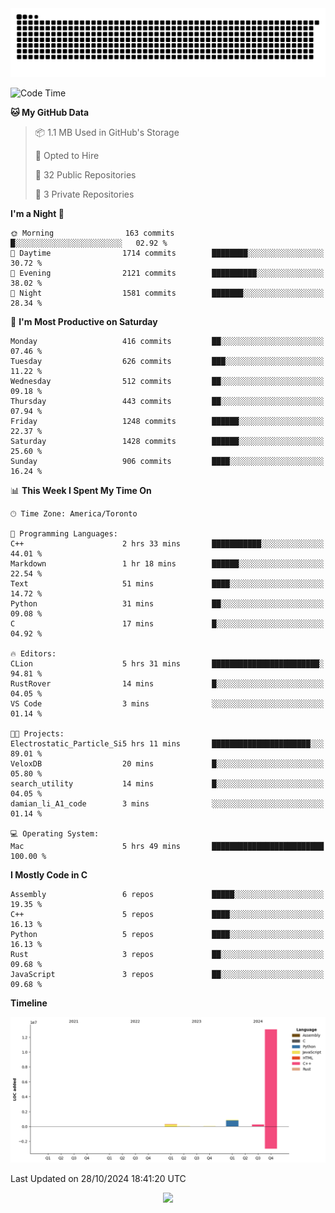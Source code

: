 <picture>
  <source media="(prefers-color-scheme: dark)" srcset="https://raw.githubusercontent.com/kkli08/kkli08/output/github-contribution-grid-snake-dark.svg">
  <source media="(prefers-color-scheme: light)" srcset="https://raw.githubusercontent.com/kkli08/kkli08/output/github-contribution-grid-snake.svg">
  <img alt="github contribution grid snake animation" src="https://raw.githubusercontent.com/kkli08/kkli08/output/github-contribution-grid-snake.svg">
</picture>


<!--START_SECTION:waka-->
![Code Time](http://img.shields.io/badge/Code%20Time-41%20hrs%2039%20mins-blue)

**🐱 My GitHub Data** 

> 📦 1.1 MB Used in GitHub's Storage 
 > 
> 💼 Opted to Hire
 > 
> 📜 32 Public Repositories 
 > 
> 🔑 3 Private Repositories 
 > 
**I'm a Night 🦉** 

```text
🌞 Morning                163 commits         █░░░░░░░░░░░░░░░░░░░░░░░░   02.92 % 
🌆 Daytime                1714 commits        ████████░░░░░░░░░░░░░░░░░   30.72 % 
🌃 Evening                2121 commits        ██████████░░░░░░░░░░░░░░░   38.02 % 
🌙 Night                  1581 commits        ███████░░░░░░░░░░░░░░░░░░   28.34 % 
```
📅 **I'm Most Productive on Saturday** 

```text
Monday                   416 commits         ██░░░░░░░░░░░░░░░░░░░░░░░   07.46 % 
Tuesday                  626 commits         ███░░░░░░░░░░░░░░░░░░░░░░   11.22 % 
Wednesday                512 commits         ██░░░░░░░░░░░░░░░░░░░░░░░   09.18 % 
Thursday                 443 commits         ██░░░░░░░░░░░░░░░░░░░░░░░   07.94 % 
Friday                   1248 commits        ██████░░░░░░░░░░░░░░░░░░░   22.37 % 
Saturday                 1428 commits        ██████░░░░░░░░░░░░░░░░░░░   25.60 % 
Sunday                   906 commits         ████░░░░░░░░░░░░░░░░░░░░░   16.24 % 
```


📊 **This Week I Spent My Time On** 

```text
🕑︎ Time Zone: America/Toronto

💬 Programming Languages: 
C++                      2 hrs 33 mins       ███████████░░░░░░░░░░░░░░   44.01 % 
Markdown                 1 hr 18 mins        ██████░░░░░░░░░░░░░░░░░░░   22.54 % 
Text                     51 mins             ████░░░░░░░░░░░░░░░░░░░░░   14.72 % 
Python                   31 mins             ██░░░░░░░░░░░░░░░░░░░░░░░   09.08 % 
C                        17 mins             █░░░░░░░░░░░░░░░░░░░░░░░░   04.92 % 

🔥 Editors: 
CLion                    5 hrs 31 mins       ████████████████████████░   94.81 % 
RustRover                14 mins             █░░░░░░░░░░░░░░░░░░░░░░░░   04.05 % 
VS Code                  3 mins              ░░░░░░░░░░░░░░░░░░░░░░░░░   01.14 % 

🐱‍💻 Projects: 
Electrostatic_Particle_Si5 hrs 11 mins       ██████████████████████░░░   89.01 % 
VeloxDB                  20 mins             █░░░░░░░░░░░░░░░░░░░░░░░░   05.80 % 
search_utility           14 mins             █░░░░░░░░░░░░░░░░░░░░░░░░   04.05 % 
damian_li_A1_code        3 mins              ░░░░░░░░░░░░░░░░░░░░░░░░░   01.14 % 

💻 Operating System: 
Mac                      5 hrs 49 mins       █████████████████████████   100.00 % 
```

**I Mostly Code in C** 

```text
Assembly                 6 repos             █████░░░░░░░░░░░░░░░░░░░░   19.35 % 
C++                      5 repos             ████░░░░░░░░░░░░░░░░░░░░░   16.13 % 
Python                   5 repos             ████░░░░░░░░░░░░░░░░░░░░░   16.13 % 
Rust                     3 repos             ██░░░░░░░░░░░░░░░░░░░░░░░   09.68 % 
JavaScript               3 repos             ██░░░░░░░░░░░░░░░░░░░░░░░   09.68 % 
```



**Timeline**

![Lines of Code chart](https://raw.githubusercontent.com/kkli08/kkli08/main/assets/bar_graph.png)


 Last Updated on 28/10/2024 18:41:20 UTC
<!--END_SECTION:waka-->


<div align="center">
    <img  src="https://github-readme-streak-stats.herokuapp.com/?user=kkli08&theme=cobalt" />
</div>

<br/>
<br/>
<br/>
